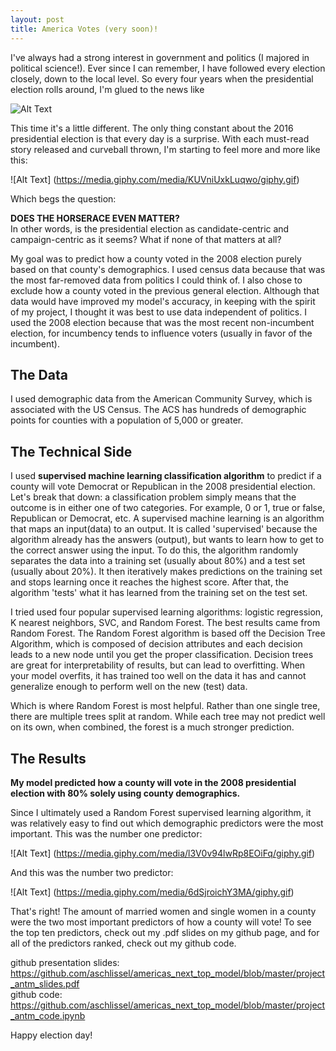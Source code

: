 ```yaml
---
layout: post
title: America Votes (very soon)!
---
```


I've always had a strong interest in government and politics (I majored in political science!). Ever since I can remember, I have followed every election closely, down to the local level. So every four years when the presidential election rolls around, I'm glued to the news like

![Alt Text](https://media.giphy.com/media/l0MYQJFtIsz3xoY5G/giphy.gif)

This time it's a little different. The only thing constant about the 2016 presidential election is that every day is a surprise. With each must-read story released and curveball thrown, I'm starting to feel more and more like this:

![Alt Text] (https://media.giphy.com/media/KUVniUxkLuqwo/giphy.gif)

Which begs the question:  

**DOES THE HORSERACE EVEN MATTER?**  
In other words, is the presidential election as candidate-centric and campaign-centric as it seems? What if none of that matters at all?  

My goal was to predict how a county voted in the 2008 election purely based on that county's demographics. I used census data because that was the most far-removed data from politics I could think of. I also chose to exclude how a county voted in the previous general election. Although that data would have improved my model's accuracy, in keeping with the spirit of my project, I thought it was best to use data independent of politics. I used the 2008 election because that was the most recent non-incumbent election, for incumbency tends to influence voters (usually in favor of the incumbent).  

## The Data  
I used demographic data from the American Community Survey, which is associated with the US Census. The ACS has hundreds of demographic points for counties with a population of 5,000 or greater. 
  
## The Technical Side  
I used **supervised machine learning classification algorithm** to predict if a county will vote Democrat or Republican in the 2008 presidential election. Let's break that down: a classification problem simply means that the outcome is in either one of two categories. For example, 0 or 1, true or false, Republican or Democrat, etc. A supervised machine learning is an algorithm that maps an input(data) to an output. It is called 'supervised' because the algorithm already has the answers (output), but wants to learn how to get to the correct answer using the input. To do this, the algorithm randomly separates the data into a training set (usually about 80%) and a test set (usually about 20%). It then iteratively makes predictions on the training set and stops learning once it reaches the highest score. After that, the algorithm 'tests' what it has learned from the training set on the test set.  

I tried used four popular supervised learning algorithms: logistic regression, K nearest neighbors, SVC, and Random Forest. The best results came from Random Forest. The Random Forest algorithm is based off the Decision Tree Algorithm, which is composed of decision attributes and each decision leads to a new node until you get the proper classification. Decision trees are great for interpretability of results, but can lead to overfitting. When your model overfits, it has trained too well on the data it has and cannot generalize enough to perform well on the new (test) data.  
  
Which is where Random Forest is most helpful. Rather than one single tree, there are multiple trees split at random. While each tree may not predict well on its own, when combined, the forest is a much stronger prediction.  

## The Results  
  
**My model predicted how a county will vote in the 2008 presidential election with 80% solely using county demographics.**  
  
Since I ultimately used a Random Forest supervised learning algorithm, it was relatively easy to find out which demographic predictors were the most important. This was the number one predictor:

![Alt Text] (https://media.giphy.com/media/l3V0v94lwRp8EOiFq/giphy.gif)  

And this was the number two predictor:

![Alt Text] (https://media.giphy.com/media/6dSjroichY3MA/giphy.gif)

That's right! The amount of married women and single women in a county were the two most important predictors of how a county will vote! To see the top ten predictors, check out my .pdf slides on my github page, and for all of the predictors ranked, check out my github code.  
  
github presentation slides: https://github.com/aschlissel/americas_next_top_model/blob/master/project_antm_slides.pdf  
github code: https://github.com/aschlissel/americas_next_top_model/blob/master/project_antm_code.ipynb  
  
Happy election day! 
